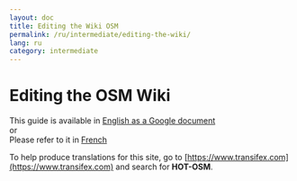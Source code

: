```yaml
---
layout: doc
title: Editing the Wiki OSM
permalink: /ru/intermediate/editing-the-wiki/
lang: ru
category: intermediate
---
```


Editing the OSM Wiki
====================

This guide is available in [English as a Google document](https://docs.google.com/document/d/1G2LrM0ASKh7X175Hi16srnOBtofmsZwlj5x7EJTvi1g/edit)  
or  
Please refer to it in [French](/fr/intermediate/editing-the-wiki/)

To help produce translations for this site, go to [https://www.transifex.com](https://www.transifex.com) and search for **HOT-OSM**.
